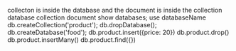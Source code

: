 collecton is inside the database and the document is inside the collection
database
collection
document
show databases;
use databaseName
db.createCollection('product');
db.dropDatabase();
db.createDatabase('food');
db.product.insert({price: 20})
db.product.drop()
db.product.insertMany()
db.product.find({})
